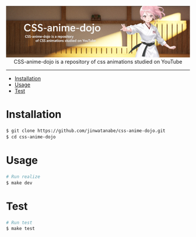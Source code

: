 <div><img src="./docs/images/main.jpg" /></div>

<div align="center">CSS-anime-dojo is a repository of css animations studied on YouTube</div>

---

- [Installation](#installation)
- [Usage](#usage)
- [Test](#test)

# Installation

```bash
$ git clone https://github.com/jinwatanabe/css-anime-dojo.git
$ cd css-anime-dojo
```

# Usage

```bash
# Run realize
$ make dev
```

# Test

```bash
# Run test
$ make test
```
